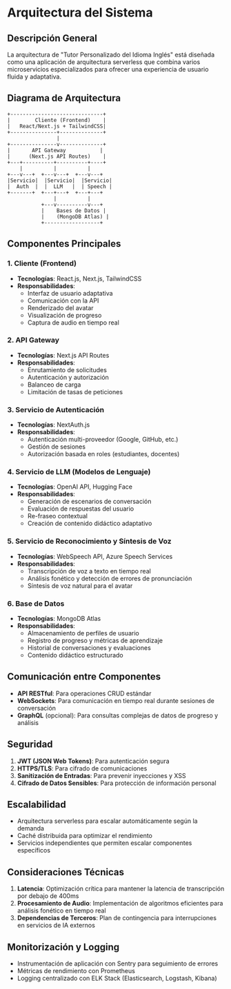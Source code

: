# Arquitectura del Sistema

## Descripción General

La arquitectura de "Tutor Personalizado del Idioma Inglés" está diseñada como una aplicación de arquitectura serverless que combina varios microservicios especializados para ofrecer una experiencia de usuario fluida y adaptativa.

## Diagrama de Arquitectura

```
+------------------------------+
|        Cliente (Frontend)    |
|   React/Next.js + TailwindCSS|
+---------------+--------------+
                |
+---------------v--------------+
|       API Gateway           |
|      (Next.js API Routes)    |
+---+----------+----------+----+
    |          |          |
+---v---+  +---v---+  +---v---+
|Servicio|  |Servicio|  |Servicio|
|  Auth  |  |  LLM   |  | Speech |
+-------+  +---+---+  +---+---+
               |          |
           +---v----------v---+
           |    Bases de Datos |
           |    (MongoDB Atlas) |
           +------------------+
```

## Componentes Principales

### 1. Cliente (Frontend)
- **Tecnologías**: React.js, Next.js, TailwindCSS
- **Responsabilidades**:
  - Interfaz de usuario adaptativa
  - Comunicación con la API
  - Renderizado del avatar
  - Visualización de progreso
  - Captura de audio en tiempo real

### 2. API Gateway
- **Tecnologías**: Next.js API Routes
- **Responsabilidades**:
  - Enrutamiento de solicitudes
  - Autenticación y autorización
  - Balanceo de carga
  - Limitación de tasas de peticiones

### 3. Servicio de Autenticación
- **Tecnologías**: NextAuth.js
- **Responsabilidades**:
  - Autenticación multi-proveedor (Google, GitHub, etc.)
  - Gestión de sesiones
  - Autorización basada en roles (estudiantes, docentes)

### 4. Servicio de LLM (Modelos de Lenguaje)
- **Tecnologías**: OpenAI API, Hugging Face
- **Responsabilidades**:
  - Generación de escenarios de conversación
  - Evaluación de respuestas del usuario
  - Re-fraseo contextual
  - Creación de contenido didáctico adaptativo

### 5. Servicio de Reconocimiento y Síntesis de Voz
- **Tecnologías**: WebSpeech API, Azure Speech Services
- **Responsabilidades**:
  - Transcripción de voz a texto en tiempo real
  - Análisis fonético y detección de errores de pronunciación
  - Síntesis de voz natural para el avatar

### 6. Base de Datos
- **Tecnologías**: MongoDB Atlas
- **Responsabilidades**:
  - Almacenamiento de perfiles de usuario
  - Registro de progreso y métricas de aprendizaje
  - Historial de conversaciones y evaluaciones
  - Contenido didáctico estructurado

## Comunicación entre Componentes

- **API RESTful**: Para operaciones CRUD estándar
- **WebSockets**: Para comunicación en tiempo real durante sesiones de conversación
- **GraphQL** (opcional): Para consultas complejas de datos de progreso y análisis

## Seguridad

1. **JWT (JSON Web Tokens)**: Para autenticación segura
2. **HTTPS/TLS**: Para cifrado de comunicaciones
3. **Sanitización de Entradas**: Para prevenir inyecciones y XSS
4. **Cifrado de Datos Sensibles**: Para protección de información personal

## Escalabilidad

- Arquitectura serverless para escalar automáticamente según la demanda
- Caché distribuida para optimizar el rendimiento
- Servicios independientes que permiten escalar componentes específicos

## Consideraciones Técnicas

1. **Latencia**: Optimización crítica para mantener la latencia de transcripción por debajo de 400ms
2. **Procesamiento de Audio**: Implementación de algoritmos eficientes para análisis fonético en tiempo real
3. **Dependencias de Terceros**: Plan de contingencia para interrupciones en servicios de IA externos

## Monitorización y Logging

- Instrumentación de aplicación con Sentry para seguimiento de errores
- Métricas de rendimiento con Prometheus
- Logging centralizado con ELK Stack (Elasticsearch, Logstash, Kibana)
